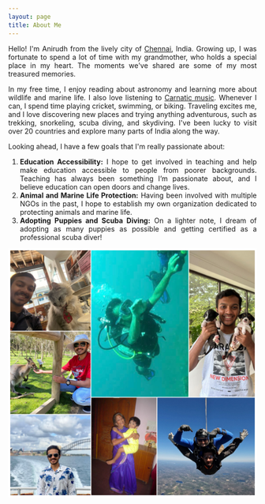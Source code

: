 ```yaml
---
layout: page
title: About Me
---
```

<style>
  footer {
    display: none;
  }
</style>  

<div style="text-align: justify;">
Hello! I'm Anirudh from the lively city of <a href="https://en.wikipedia.org/wiki/Chennai">Chennai</a>, India. Growing up, I was fortunate to spend a lot of time with my grandmother, who holds a special place in my heart. The moments we've shared are some of my most treasured memories. 

In my free time, I enjoy reading about astronomy and learning more about wildlife and marine life. I also love listening to <a href="https://en.wikipedia.org/wiki/Carnatic_music#:~:text=Carnatic%20music%2C%20known%20as%20Karn%C4%81%E1%B9%ADaka,south%20Telangana%20and%20southern%20Odisha.">Carnatic music</a>. Whenever I can, I spend time playing cricket, swimming, or biking. Traveling excites me, and I love discovering new places and trying anything adventurous, such as trekking, snorkeling, scuba diving, and skydiving. I've been lucky to visit over 20 countries and explore many parts of India along the way. 

Looking ahead, I have a few goals that I'm really passionate about:

1. **Education Accessibility:** I hope to get involved in teaching and help make education accessible to people from poorer backgrounds. Teaching has always been something I’m passionate about, and I believe education can open doors and change lives.
2. **Animal and Marine Life Protection:** Having been involved with multiple NGOs in the past, I hope to establish my own organization dedicated to protecting animals and marine life.
3. **Adopting Puppies and Scuba Diving:** On a lighter note, I dream of adopting as many puppies as possible and getting certified as a professional scuba diver!
</div>

![Alt Text](docs/assets/Grid.JPG)

